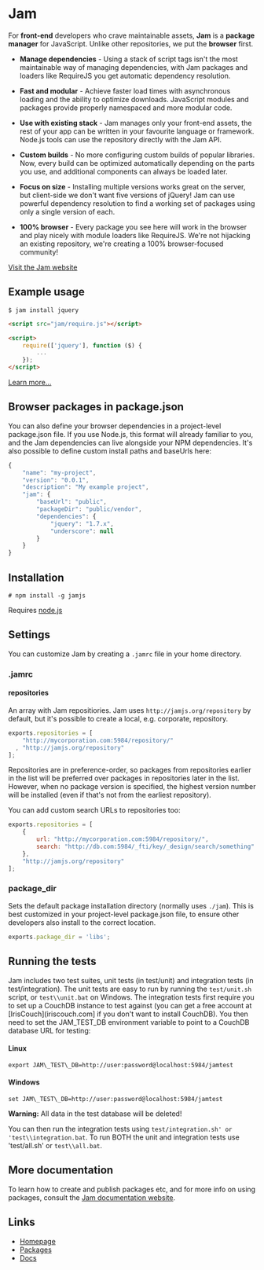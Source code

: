 # Jam

For **front-end** developers who crave maintainable assets,
**Jam** is a **package manager** for JavaScript.
Unlike other repositories, we put the **browser** first.


* **Manage dependencies** - Using a stack of script tags isn't the most maintainable way of managing dependencies, with Jam packages and loaders like RequireJS you get automatic dependency resolution.

* **Fast and modular** - Achieve faster load times with asynchronous loading and the ability to optimize downloads. JavaScript modules and packages provide properly namespaced and more modular code.

* **Use with existing stack** - Jam manages only your front-end assets, the rest of your app can be written in your favourite language or framework. Node.js tools can use the repository directly with the Jam API.

* **Custom builds** - No more configuring custom builds of popular libraries. Now, every build can be optimized automatically depending on the parts you use, and additional components can always be loaded later.

* **Focus on size** - Installing multiple versions works great on the server, but client-side we don't want five versions of jQuery! Jam can use powerful dependency resolution to find a working set of packages using only a single version of each.

* **100% browser** - Every package you see here will work in the browser and play nicely with module loaders like RequireJS. We're not hijacking an existing repository, we're creating a 100% browser-focused community!


[Visit the Jam website](http://jamjs.org)


## Example usage

    $ jam install jquery


```html
<script src="jam/require.js"></script>

<script>
    require(['jquery'], function ($) {
        ...
    });
</script>
```

[Learn more...](http://jamjs.org)


## Browser packages in package.json

You can also define your browser dependencies in a project-level package.json
file. If you use Node.js, this format will already familiar to you, and the
Jam dependencies can live alongside your NPM dependencies. It's also possible
to define custom install paths and baseUrls here:

```javascript
{
    "name": "my-project",
    "version": "0.0.1",
    "description": "My example project",
    "jam": {
        "baseUrl": "public",
        "packageDir": "public/vendor",
        "dependencies": {
            "jquery": "1.7.x",
            "underscore": null
        }
    }
}
```


## Installation

    # npm install -g jamjs

Requires [node.js](http://nodejs.org)


## Settings

You can customize Jam by creating a `.jamrc` file in your home directory.

### .jamrc

#### repositories

An array with Jam repositiories. Jam uses `http://jamjs.org/repository` by
default, but it's possible to create a local, e.g. corporate, repository.

```javascript
exports.repositories = [
    "http://mycorporation.com:5984/repository/"
  , "http://jamjs.org/repository"
];
```

Repositories are in preference-order, so packages from repositories earlier
in the list will be preferred over packages in repositories later in the
list. However, when no package version is specified, the highest version
number will be installed (even if that's not from the earliest repository).

You can add custom search URLs to repositories too:

```javascript
exports.repositories = [
    {
        url: "http://mycorporation.com:5984/repository/",
        search: "http://db.com:5984/_fti/key/_design/search/something"
    },
    "http://jamjs.org/repository"
];
```

### package\_dir

Sets the default package installation directory (normally uses `./jam`). This
is best customized in your project-level package.json file, to ensure other
developers also install to the correct location.

```javascript
exports.package_dir = 'libs';
```


## Running the tests

Jam includes two test suites, unit tests (in test/unit) and integration
tests (in test/integration). The unit tests are easy to run by running the
`test/unit.sh` script, or `test\\unit.bat` on Windows. The integration tests
first require you to set up a CouchDB instance to test against (you can get
a free account at [IrisCouch](iriscouch.com] if you don't want to install
CouchDB). You then need to set the JAM_TEST_DB environment variable to
point to a CouchDB database URL for testing:

#### Linux
```
export JAM\_TEST\_DB=http://user:password@localhost:5984/jamtest
```

#### Windows
```
set JAM\_TEST\_DB=http://user:password@localhost:5984/jamtest
```

**Warning:** All data in the test database will be deleted!

You can then run the integration tests using `test/integration.sh' or
'test\\integration.bat`. To run BOTH the unit and integration tests use
'test/all.sh' or `test\\all.bat`.


## More documentation

To learn how to create and publish packages etc, and for more info on using
packages, consult the [Jam documentation website](http://jamjs.org/docs).


## Links

* [Homepage](http://jamjs.org)
* [Packages](http://jamjs.org/packages/)
* [Docs](http://jamjs.org/doc)
